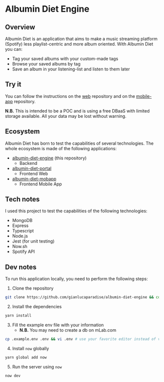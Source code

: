 # Albumin Diet Engine

## Overview

Albumin Diet is an application that aims to make a music streaming platform (Spotify) less playlist-centric and more album oriented.
With Albumin Diet you can:

* Tag your saved albums with your custom-made tags
* Browse your saved albums by tag
* Save an album in your listening-list and listen to them later

## Try it

You can follow the instructions on the [web](https://github.com/gianlucaparadise/albumin-diet-portal) repository and on the [mobile-app](https://github.com/gianlucaparadise/albumin-diet-mobapp) repository.

**N.B.** This is intended to be a POC and is using a free DBaaS with limited storage available. All your data may be lost without warning.

## Ecosystem

Albumin Diet has born to test the capabilities of several technologies. The whole ecosystem is made of the following applications:

* [albumin-diet-engine](https://github.com/gianlucaparadise/albumin-diet-engine) (this repository)
  * Backend
* [albumin-diet-portal](https://github.com/gianlucaparadise/albumin-diet-portal)
  * Frontend Web
* [albumin-diet-mobapp](https://github.com/gianlucaparadise/albumin-diet-mobapp)
  * Frontend Mobile App

## Tech notes

I used this project to test the capabilities of the following technologies:

* MongoDB
* Express
* Typescript
* Node.js
* Jest (for unit testing)
* Now.sh
* Spotify API

## Dev notes

To run this application locally, you need to perform the following steps:

1. Clone the repository

```sh
git clone https://github.com/gianlucaparadise/albumin-diet-engine && cd albumin-diet-engine
```

2. Install the dependencies

```sh
yarn install
```

3. Fill the example env file with your information
    * **N.B.** You may need to create a db on mLab.com

```sh
cp .example.env .env && vi .env # use your favorite editor instead of vi
```

4. Install `now` globally

```sh
yarn global add now
```

5. Run the server using `now`

```sh
now dev
```